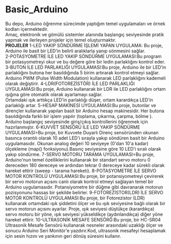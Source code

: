 # Basic_Arduino
Bu depo, Arduino öğrenme sürecimde yaptığım temel uygulamaları ve örnek kodları içermektedir.  
Amaç, elektronik ve gömülü sistemler alanında başlangıç seviyesinde pratik yapmak ve ilerleyen projeler için temel oluşturmaktır.  
****PROJELER****
1-LED YAKIP SÖNDÜRME İŞLEMİ YAPAN UYGULAMA: Bu proje, Arduino ile basit bir LED’in belirli aralıklarla yanıp sönmesini sağlar.  
2-POTASYOMETRE İLE LED YAKIP SÖNDÜRME UYGULAMASI:Bu program bir potasyometreyi okur ve bu değere göre bir ledin parlaklığını kontrol eder.
3-BUTON İLE LED PARLAKLIĞI UYGULAMASI:Bu proje, Arduino ile bir LED’in parlaklığını butona her basıldığında 5 birim artırarak kontrol etmeyi sağlar.  
Arduino PWM (Pulse Width Modulation) kullanarak LED parlaklığını kademeli olarak değiştirir.
4-LDR(FOTOREZİSTÖR) İLE LED PARLAKLIĞI UYGULAMASI:Bu proje, Arduino kullanarak bir LDR ile LED parlaklığını ortam ışığına göre otomatik olarak ayarlamayı sağlar.  
Ortamdaki ışık arttıkça LED’in parlaklığı düşer, ortam karardıkça LED’in parlaklığı artar.
5-HESAP MAKİNESİ UYGULAMASI:Bu proje, butonlar ve dirençler kullanarak yapılan basit bir Arduino hesap makinesidir. Her butona basıldığında farklı bir işlem yapılır (toplama, çıkarma, çarpma, bölme ). Arduino başlangıç seviyesinde giriş/çıkış kontrollerini öğrenmek için hazırlanmıştır.
6-KUVVET SENSÖRÜ İLE LED YAKIP SÖNDÜRME UYGULAMASI=Bu proje, bir Kuvvete Duyarlı Direnç  sensöründen okunan basınca orantılı olarak 10 adet LED'i sırayla yakıp söndüren basit bir Arduino uygulamasıdır. Okunan analog değeri 10 seviyeye (0'dan 10'a kadar) ölçekleme (map() fonksiyonu).Basınç seviyesine göre 10 LED'i sıralı olarak yakıp söndürme.
7-SERVO MOTORU TARAMA UYGULAMASI=Bu proje, Arduino'nun temel özelliklerini kullanarak bir standart servo motoru 0 dereceden 180 dereceye ve ardından tekrar 0 dereceye kadar sürekli olarak hareket ettirir (sweep - tarama hareketi).
8-POTASYOMETRE İLE SERVO MOTOR KONTROLÜ UYGULAMASI:Bu proje, bir potansiyometreyi çevirerek bir servo motorun açısını canlı olarak kontrol etmeyi sağlayan temel bir Arduino uygulamasıdır. Potansiyometre bir düğme gibi davranarak motorun pozisyonunu hassas bir şekilde belirler.
9-FOTOREZİSTOR(LDR) İLE SERVO MOTOR KONTROLÜ UYGULAMASI:Bu proje, bir Fotorezistor (LDR) kullanarak ortamdaki ışık şiddetini ölçer ve bu ışık seviyesine bağlı olarak bir servo motorun açısını ayarlar. Proje, ışık seviyesi düştükçe (karardıkça) servo motoru bir yöne, ışık seviyesi yükseldikçe (aydınlandıkça) diğer yöne hareket ettirir.
10-ULTRASONİK MESAFE SENSÖRĞ:Bu proje, bir HC-SR04 Ultrasonik Mesafe Sensörü kullanarak nesneler arasındaki uzaklığı ölçer ve sonucu Arduino Seri Monitör'e yazdırır.Kod, ultrasonik mesafeyi hesaplamak için sesin hızını ve yankının geri dönüş süresini kullanır.

